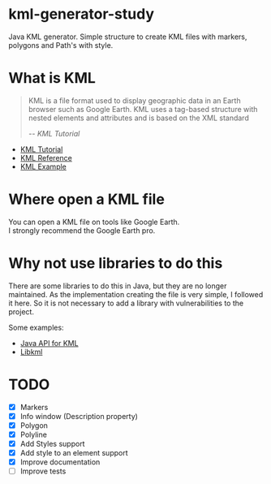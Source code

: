 # kml-generator-study

Java KML generator. Simple structure to create KML files with markers, polygons and Path's with style.

# What is KML

> KML is a file format used to display geographic data in an Earth browser such as Google Earth.
> KML uses a tag-based structure with nested elements and attributes and is based on the XML standard
>
> -- <cite>KML Tutorial</cite>

- [KML Tutorial](https://developers.google.com/kml/documentation/kml_tut)
- [KML Reference](https://developers.google.com/kml/documentation/kmlreference)
- [KML Example](https://developers.google.com/static/kml/documentation/KML_Samples.kml)

# Where open a KML file

You can open a KML file on tools like Google Earth.    
I strongly recommend the Google Earth pro.

# Why not use libraries to do this

There are some libraries to do this in Java, but they are no longer maintained.
As the implementation creating the file is very simple, I followed it here.
So it is not necessary to add a library with vulnerabilities to the project.

Some examples:

- [Java API for KML](https://github.com/micromata/javaapiforkml)
- [Libkml](https://github.com/google/libkml)

# TODO
- [X] Markers
- [x] Info window (Description property)
- [X] Polygon
- [X] Polyline
- [X] Add Styles support
- [x] Add style to an element support
- [x] Improve documentation
- [ ] Improve tests
